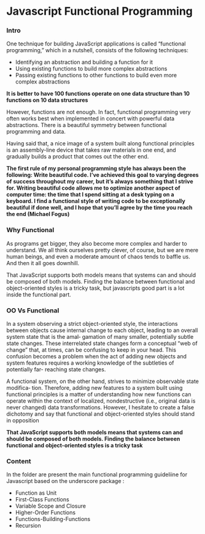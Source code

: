 Javascript Functional Programming 
=================================

### Intro  

One technique for building JavaScript applications is called “functional programming,” which in a nutshell,
consists of the following techniques:

+ Identifying an abstraction and building a function for it
+ Using existing functions to build more complex abstractions
+ Passing existing functions to other functions to build even more complex abstractions


**It is better to have 100 functions operate on one data structure than 10 functions on 10 data structures**

However, functions are not enough. In fact, functional programming very often works
best when implemented in concert with powerful data abstractions. There is a beautiful
symmetry between functional programming and data.

Having said that, a nice image of a system built along functional principles is an
assembly-line device that takes raw materials in one end, and gradually builds a product
that comes out the other end.

**The first rule of my personal programming style has always been the following: Write
beautiful code. I’ve achieved this goal to varying degrees of success throughout my
career, but it’s always something that I strive for. Writing beautiful code allows me to
optimize another aspect of computer time: the time that I spend sitting at a desk typing
on a keyboard. I find a functional style of writing code to be exceptionally beautiful if
done well, and I hope that you’ll agree by the time you reach the end (Michael Fogus)**


### Why Functional 
As programs get bigger, they also become more complex and harder to understand. We all think
ourselves pretty clever, of course, but we are mere human beings, and even a moderate amount
of chaos tends to baffle us. And then it all goes downhill.

That JavaScript supports both models means that systems can and should be composed of both
models. Finding the balance between functional and object-oriented styles is a tricky task,
but javascripts good part is a lot inside the functional part. 

### OO Vs Functional 
In a system observing a strict object-oriented style, the interactions between objects
cause internal change to each object, leading to an overall system state that is the amal‐
gamation of many smaller, potentially subtle state changes. These interrelated state
changes form a conceptual “web of change” that, at times, can be confusing to keep in
your head. This confusion becomes a problem when the act of adding new objects and
system features requires a working knowledge of the subtleties of potentially far-
reaching state changes.

A functional system, on the other hand, strives to minimize observable state modifica‐
tion. Therefore, adding new features to a system built using functional principles is a
matter of understanding how new functions can operate within the context of localized,
nondestructive (i.e., original data is never changed) data transformations. However, I
hesitate to create a false dichotomy and say that functional and object-oriented styles
should stand in opposition

**That JavaScript supports both models means that systems can and should be composed of both models. Finding the balance between functional and object-oriented styles is a tricky task**

### Content 
In the folder are present the main functional programming guideliine for Javascript based on the underscore package : 

+ Function as Unit 
+ First-Class Functions 
+ Variable Scope and Closure 
+ Higher-Order Functions 
+ Functions-Building-Functions 
+ Recursion

